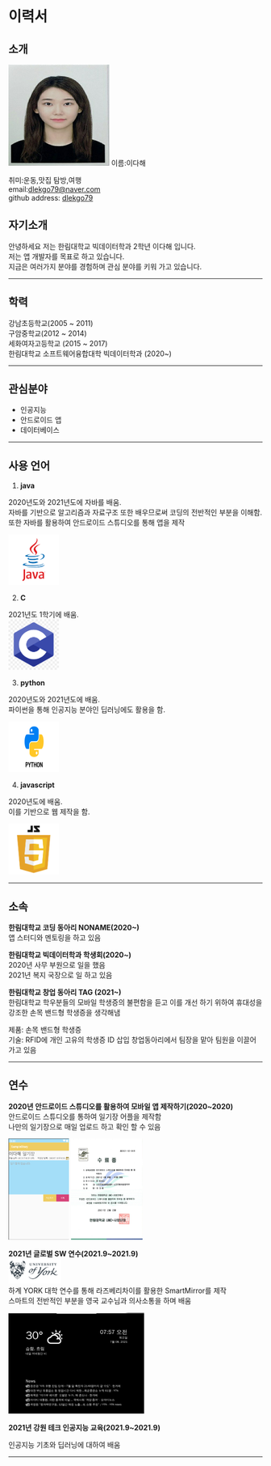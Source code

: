 # 이력서  
## 소개
<img src=dahae.jpg height=200 width=200 >  
이름:이다해   

취미:운동,맛집 탐방,여행  
email:dlekgo79@naver.com  
github address: [dlekgo79][github]  

[github]:http://github.com/dlekgo79  

## 자기소개  

안녕하세요 저는 한림대학교 빅데이터학과 2학년 이다해 입니다.  
저는 앱 개발자를 목표로 하고 있습니다.  
지금은 여러가지 분야를 경험하며 관심 분야를 키워 가고 있습니다.  

**************************
## 학력  

강남초등학교(2005 ~ 2011)   
구암중학교(2012 ~ 2014)   
세화여자고등학교 (2015 ~ 2017)  
한림대학교 소프트웨어융합대학 빅데이터학과 (2020~)  

**************************
## 관심분야   

* 인공지능
* 안드로이드 앱
* 데이터베이스
**************************
## 사용 언어

1. **java**  

2020년도와 2021년도에 자바를 배움.  
자바를 기반으로 알고리즘과 자료구조 또한 배우므로써
코딩의 전반적인 부분을 이해함.   
또한 자바를 활용하여 안드로이드 스튜디오를 통해 앱을 제작  
 
<img src=java.png width=100 height=100>

2. **C**  

2021년도 1학기에 배움.  
<img src=C.png width=100 height=100>

3. **python**

2020년도와 2021년도에 배움.  
파이썬을 통해 인공지능 분야인 딥러닝에도 활용을 함.  
 
<img src=python.png width=100 height=100>

4. **javascript**  

2020년도에 배움.  
이를 기반으로 웹 제작을 함.
 
<img src=JS.png width=100 height=100>

*************************
 ## 소속
 
 **한림대학교 코딩 동아리 NONAME(2020~)**  
   앱 스터디와 멘토링을 하고 있음  
   
 **한림대학교 빅데이터학과 학생회(2020~)**  
 2020년 사무 부원으로 일을 했음  
 2021년 복지 국장으로 일 하고 있음  
  
 **한림대학교 창업 동아리 TAG (2021~)**  
   한림대학교 학우분들의 모바일 학생증의 불편함을 듣고 이를 개선 하기 위하여 
   휴대성을 강조한 손목 밴드형 학생증을 생각해냄
   
   제품: 손목 밴드형 학생증  
   기술: RFID에 개인 고유의 학생증 ID 삽입
   창업동아리에서 팀장을 맡아 팀원을 이끌어 가고 있음
   
********************************
## 연수  

**2020년 안드로이드 스튜디오를 활용하여 모바일 앱 제작하기(2020~2020)**  
안드로이드 스튜디오를 통하여 일기장 어플을 제작함  
나만의 일기장으로 매일 업로드 하고 확인 할 수 있음

<img src=diary.png  height=200>
<img src=AND.pdf  height=200>

**2021년 글로벌 SW 연수(2021.9~2021.9)**   
<img src=york2.png height=50>   
하계 YORK 대학 연수를 통해 라즈베리차이를 활용한 SmartMirror를 제작  
스마트의 전반적인 부분을 영국 교수님과 의사소통을 하며 배움  

<img src=york.png height=200>



**2021년 강원 테크 인공지능 교육(2021.9~2021.9)**

인공지능 기초와 딥러닝에 대하여 배움
*********************************
 
 
 


